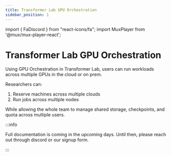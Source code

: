 ```yaml
---
title: Transformer Lab GPU Orchestration
sidebar_position: 1
---
```


import { FaDiscord } from "react-icons/fa";
import MuxPlayer from '@mux/mux-player-react';

# Transformer Lab GPU Orchestration

Using GPU Orchestration in Transformer Lab, users can run workloads across multiple GPUs in the cloud or on prem.

Researchers can:

1) Reserve machines across multiple clouds
2) Run jobs across multiple nodes

While allowing the whole team to manage shared storage, checkpoints, and quota across multiple users.

:::info

Full documentation is coming in the upcoming days. Until then, please reach out through discord or our signup form.

:::
